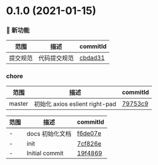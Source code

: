 # 0.1.0 (2021-01-15)

### 🌟 新功能
范围|描述|commitId
--|--|--
 提交规范 | 代码提交规范 | [cbdad31](https://github.com/Mrqi215/front-cli/commit/cbdad31)


### chore
范围|描述|commitId
--|--|--
 master | 初始化 axios eslient right-pad | [79753c9](https://github.com/Mrqi215/front-cli/commit/79753c9)


范围|描述|commitId
--|--|--
 - | docs 初始化文档 | [f6de07e](https://github.com/Mrqi215/front-cli/commit/f6de07e)
 - | init | [7cf826e](https://github.com/Mrqi215/front-cli/commit/7cf826e)
 - | Initial commit | [19f4869](https://github.com/Mrqi215/front-cli/commit/19f4869)


